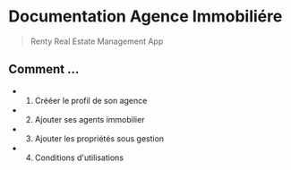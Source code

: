 # Documentation Agence Immobiliére

> Renty Real Estate Management App

## Comment ...

- 1. Crééer le profil de son agence

- 2. Ajouter ses agents immobilier

- 3. Ajouter les propriétés sous gestion

- 4. Conditions d'utilisations
